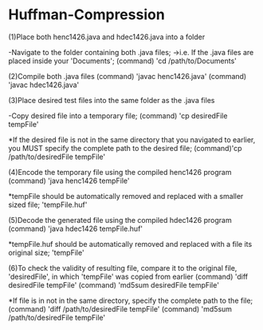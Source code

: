 # Huffman-Compression

(1)Place both henc1426.java and hdec1426.java into a folder

-Navigate to the folder containing both .java files;
	->i.e. If the .java files are placed inside your 'Documents';
		(command) 'cd /path/to/Documents'

(2)Compile both .java files
	(command) 'javac henc1426.java'
	(command) 'javac hdec1426.java'

(3)Place desired test files into the same folder as the .java files

-Copy desired file into a temporary file;
	(command) 'cp desiredFile tempFile'

*If the desired file is not in the same directory that you navigated to earlier, you MUST
	specify the complete path to the desired file;
		(command)'cp /path/to/desiredFile tempFile'

(4)Encode the temporary file using the compiled henc1426 program
	(command) 'java henc1426 tempFile'

*tempFile should be automatically removed and replaced with a smaller sized file; 'tempFile.huf'

(5)Decode the generated file using the compiled hdec1426 program
	(command) 'java hdec1426 tempFile.huf'

*tempFile.huf should be automatically removed and replaced with a file its original size; 'tempFile'

(6)To check the validity of resulting file, compare it to the original file, 'desiredFile', in which 'tempFile' 
	was copied from earlier
		(command) 'diff desiredFile tempFile'
		(command) 'md5sum desiredFile tempFile'

*If file is in not in the same directory, specify the complete path to the file;
	(command) 'diff /path/to/desiredFile tempFile'
	(command) 'md5sum /path/to/desiredFile tempFile'
